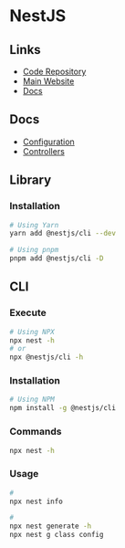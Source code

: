 # NestJS

<!--
https://github.com/search?o=desc&q=filename%3Apackage.json+%22nestjs%22+path%3Aapps&s=indexed&type=Code
-->

## Links

- [Code Repository](https://github.com/nestjs/nest)
- [Main Website](https://nestjs.com)
- [Docs](https://docs.nestjs.com)

<!--
https://github.com/nestjs/nest/issues/1006
-->

## Docs

- [Configuration](https://docs.nestjs.com/techniques/configuration)
- [Controllers](https://docs.nestjs.com/controllers)

## Library

### Installation

```sh
# Using Yarn
yarn add @nestjs/cli --dev

# Using pnpm
pnpm add @nestjs/cli -D
```

<!-- ### Issues

#### TBD

```log
ERROR [ExceptionHandler] Cannot set property metadata of #<Repository> which has only a getter
TypeError: Cannot set property metadata of #<Repository> which has only a getter
```

**Refer:** `./package.json`

```json
{
  // ...
  "resolutions": {
    "tslib": "2.2.0"
  }
}
``` -->

## CLI

### Execute

```sh
# Using NPX
npx nest -h
# or
npx @nestjs/cli -h
```

### Installation

```sh
# Using NPM
npm install -g @nestjs/cli
```

### Commands

```sh
npx nest -h
```

### Usage

```sh
#
npx nest info

#
npx nest generate -h
npx nest g class config
```
